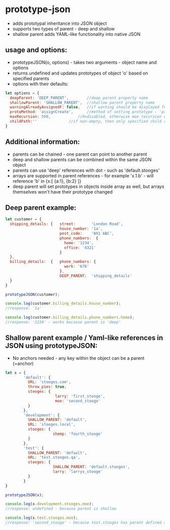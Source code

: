 # prototype-json

* adds prototypal inheritance into JSON object
* supports two types of parent - deep and shallow
* shallow parent adds YAML-like functionality into native JSON

## usage and options:

- prototypeJSON(o, options)  - takes two arguments - object name and options
- returns undefined and updates prototypes of object 'o' based on specified parents
- options with their defaults:
```js
let options = {
  deepParent: 'DEEP_PARENT',		//deep parent property name
  shallowParent: 'SHALLOW_PARENT',	//shallow parent property name
  warningAlreadyAssignedF: false,	//if warning should be displayed for already assigned child prototype
  protoMethod: 'assignCreate',		//method of setting prototype - 'proto', 'setPrototypeOf', 'assignCreate'
  maxRecursion: 500,			//0=disabled, otherwise max recursion depth to 'detect' circular references
  childPath:''				//if non-empty, then only specified child reference will be parsed
}
```

## Additional information:

- parents can be chained - one parent can point to another parent
- deep and shallow parents can be combined within the same JSON object
- parents can use 'deep' references with dot - such as 'default.stooges'
 - arrays are supported in parent references - for example 'x.1.b' - will reference 'b' in {x:[ {a:1}, {b:2} ]}
- deep parent will set prototypes in objects inside array as well, but arrays themselves won't have their prototype changed

## Deep parent example:

```js
let customer = {
  shipping_details: {   street:       'London Road',
                        house_number: '1a',
                        post_code:    'WX1 ABC',
                        phone_numbers:  {
                          home: '1234',
                          office: '4321'
                        }
  },
  billing_details:  {   phone_numbers: {
                          work: '678'
                        },
                        DEEP_PARENT:  'shipping_details' 
  }
}

prototypeJSON(customer);

console.log(customer.billing_details.house_number);
//response: '1a'

console.log(customer.billing_details.phone_numbers.home);
//response: '1234' - works because parent is 'deep'
```

## Shallow parent example / Yaml-like references in JSON using prototypeJSON:

* No anchors needed - any key within the object can be a parent (=anchor)

```js
let x = {
        'default': {
          URL: 'stooges.com',
          throw_pies: true,
          stooges: {
                      larry: 'first_stooge',
                      moe: 'second_stooge'
          }
        },
        'development': {
          SHALLOW_PARENT: 'default',
          URL: 'stooges.local',
          stooges: {
                     shemp: 'fourth_stooge'
          }
        },
        'test': {
          SHALLOW_PARENT: 'default',
          URL: 'test.stooges.qa',
          stooges: {
                     SHALLOW_PARENT: 'default.stooges',
                     larry: 'larrys_stooge'
          } 
        }
}

prototypeJSON(x);

console.log(x.development.stooges.moe);
//response: undefined - because parent is shallow

console.log(x.test.stooges.moe);
//response: 'second_stooge' - because test.stooges has parent defined as well
```
